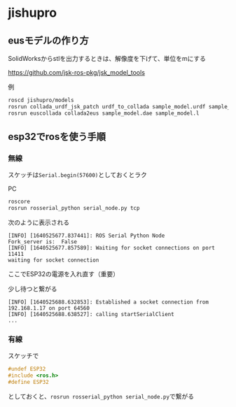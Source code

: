 # jishupro

## eusモデルの作り方
SolidWorksからstlを出力するときは、解像度を下げて、単位をmにする

https://github.com/jsk-ros-pkg/jsk_model_tools

例
```bash
roscd jishupro/models
rosrun collada_urdf_jsk_patch urdf_to_collada sample_model.urdf sample_model.dae
rosrun euscollada collada2eus sample_model.dae sample_model.l
```
## esp32でrosを使う手順
### 無線
スケッチは```Serial.begin(57600)```としておくとラク

PC

```bash
roscore
rosrun rosserial_python serial_node.py tcp
```

次のように表示される
```
[INFO] [1640525677.837441]: ROS Serial Python Node
Fork_server is:  False
[INFO] [1640525677.857589]: Waiting for socket connections on port 11411
waiting for socket connection
```

ここでESP32の電源を入れ直す（重要）

少し待つと繋がる
```
[INFO] [1640525688.632853]: Established a socket connection from 192.168.1.17 on port 64560
[INFO] [1640525688.638527]: calling startSerialClient
...
```

### 有線
スケッチで
```c
#undef ESP32
#include <ros.h>
#define ESP32
```
としておくと、```rosrun rosserial_python serial_node.py```で繋がる
